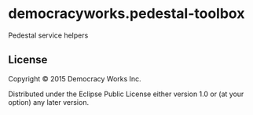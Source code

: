 # democracyworks.pedestal-toolbox

Pedestal service helpers

## License

Copyright © 2015 Democracy Works Inc.

Distributed under the Eclipse Public License either version 1.0 or (at
your option) any later version.
